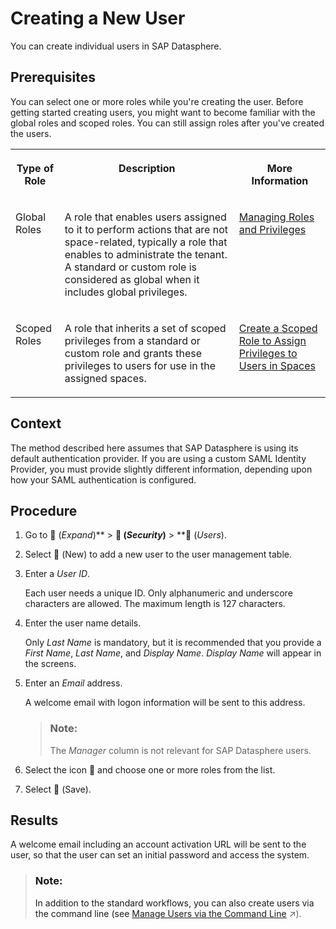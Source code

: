 <!-- loio58d4b24f766c4879b71c33f8e8dd5da8 -->

<link rel="stylesheet" type="text/css" href="../css/sap-icons.css"/>

# Creating a New User

You can create individual users in SAP Datasphere.



<a name="loio58d4b24f766c4879b71c33f8e8dd5da8__prereq_lkd_3n1_jhb"/>

## Prerequisites

You can select one or more roles while you're creating the user. Before getting started creating users, you might want to become familiar with the global roles and scoped roles. You can still assign roles after you've created the users.


<table>
<tr>
<th valign="top">

Type of Role

</th>
<th valign="top">

Description

</th>
<th valign="top">

More Information

</th>
</tr>
<tr>
<td valign="top">

Global Roles

</td>
<td valign="top">

A role that enables users assigned to it to perform actions that are not space-related, typically a role that enables to administrate the tenant. A standard or custom role is considered as global when it includes global privileges.

</td>
<td valign="top">

[Managing Roles and Privileges](managing-roles-and-privileges-3740dac.md) 

</td>
</tr>
<tr>
<td valign="top">

Scoped Roles

</td>
<td valign="top">

A role that inherits a set of scoped privileges from a standard or custom role and grants these privileges to users for use in the assigned spaces.

</td>
<td valign="top">

[Create a Scoped Role to Assign Privileges to Users in Spaces](create-a-scoped-role-to-assign-privileges-to-users-in-spaces-b5c4e0b.md)

</td>
</tr>
</table>



<a name="loio58d4b24f766c4879b71c33f8e8dd5da8__context_mgz_hjz_1fb"/>

## Context

The method described here assumes that SAP Datasphere is using its default authentication provider. If you are using a custom SAML Identity Provider, you must provide slightly different information, depending upon how your SAML authentication is configured.



## Procedure

1.  Go to <span class="FPA-icons"></span> \(*Expand*\)** \> **<span class="FPA-icons"></span> \(*Security*\)** \> **<span class="FPA-icons"></span> \(*Users*\).

2.  Select <span class="FPA-icons"></span> \(New\) to add a new user to the user management table.

3.  Enter a *User ID*.

    Each user needs a unique ID. Only alphanumeric and underscore characters are allowed. The maximum length is 127 characters.

4.  Enter the user name details.

    Only *Last Name* is mandatory, but it is recommended that you provide a *First Name*, *Last Name*, and *Display Name*. *Display Name* will appear in the screens.

5.  Enter an *Email* address.

    A welcome email with logon information will be sent to this address.

    > ### Note:  
    > The *Manager* column is not relevant for SAP Datasphere users.

6.  Select the icon <span class="FPA-icons"></span> and choose one or more roles from the list.

7.  Select <span class="FPA-icons"></span> \(Save\).




## Results

A welcome email including an account activation URL will be sent to the user, so that the user can set an initial password and access the system.

> ### Note:  
> In addition to the standard workflows, you can also create users via the command line \(see [Manage Users via the Command Line](https://help.sap.com/viewer/9b8363ae47c347de9a027c0e5567a37a/DEV_CURRENT/en-US/72dc33a8f41944f78318138bc1a57307.html "Users with a DW Administrator role (or with equivalent privileges) can list, create, update, and delete users via the command line.") :arrow_upper_right:\).

